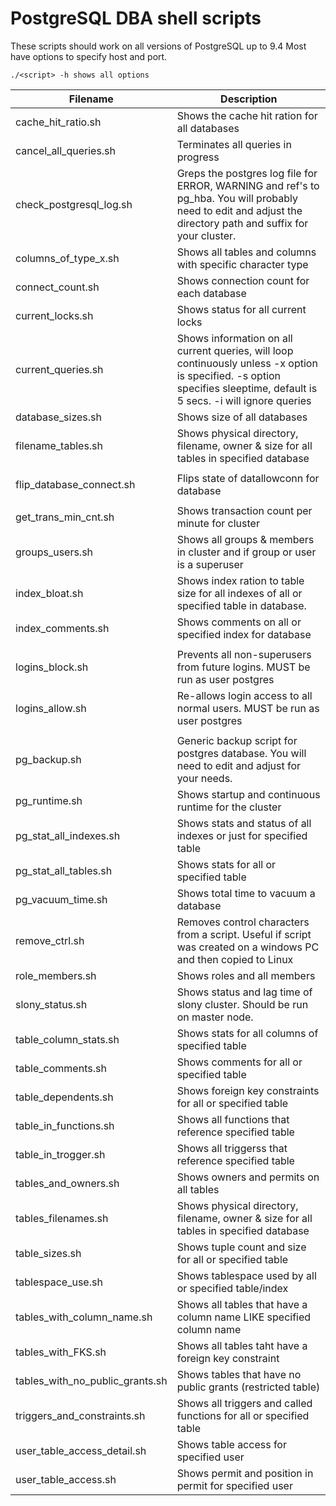 # PostgreSQL DBA shell scripts

These scripts should work on all versions of PostgreSQL up to 9.4
Most have options to specify host and port.
```
./<script> -h shows all options
```

| Filename                        | Description
| --- | --- |
| cache_hit_ratio.sh              | Shows the cache hit ration for all databases  |
| cancel_all_queries.sh           | Terminates all queries in progress |
| check_postgresql_log.sh         | Greps the postgres log file for ERROR, WARNING and ref's to pg_hba. You will probably need to edit and adjust the directory path  and suffix for your cluster. |
| columns_of_type_x.sh            | Shows all tables and columns with specific character type |
| connect_count.sh                | Shows connection count for each database |
| current_locks.sh                | Shows status for all current locks |
| current_queries.sh              | Shows information on all current queries, will loop continuously unless -x option is specified. -s option specifies sleeptime, default is 5 secs. -i will ignore <IDLE> queries |
| database_sizes.sh               | Shows size of all databases  |
| filename_tables.sh              | Shows physical directory, filename, owner & size for all tables in specified database |
| | |
| flip_database_connect.sh        | Flips state of datallowconn for database |
| | |
| get_trans_min_cnt.sh            | Shows transaction count per minute for cluster |
| groups_users.sh                 | Shows all groups & members in cluster and if group or user is a superuser |
| index_bloat.sh                  | Shows index ration to table size for all indexes of all or specified table in database. |
| index_comments.sh               | Shows comments on all or specified index for database |
| | |
| logins_block.sh                 | Prevents all non-superusers from future logins. MUST be run as user postgres |
| logins_allow.sh                 | Re-allows login access to all normal users. MUST be run as user postgres |
| | |
| pg_backup.sh                    | Generic backup script for postgres database. You will need to edit and adjust for your needs. |
| pg_runtime.sh                   | Shows startup and continuous runtime for the cluster |
| pg_stat_all_indexes.sh          | Shows stats and status of all indexes or just for specified table |
| pg_stat_all_tables.sh           | Shows stats for all or specified table |
| pg_vacuum_time.sh               | Shows total time to vacuum a database |
| remove_ctrl.sh                  | Removes control characters from a script. Useful if script was created on a windows PC and then copied to Linux |
| role_members.sh                 | Shows roles and all members |
| slony_status.sh                 | Shows status and lag time of slony cluster. Should be run on master node. |
| table_column_stats.sh           | Shows stats for all columns of specified table |
| table_comments.sh               | Shows comments for all or specified table |
| table_dependents.sh             | Shows foreign key constraints for all or specified table |
| table_in_functions.sh           | Shows all functions that reference specified table |
| table_in_trogger.sh             | Shows all triggerss that reference specified table |
| tables_and_owners.sh            | Shows owners and permits on all tables |
| tables_filenames.sh             | Shows physical directory, filename, owner & size for all tables in specified database |
| table_sizes.sh                  | Shows tuple count and size for all or specified table |
| tablespace_use.sh               | Shows tablespace used by all or specified table/index |
| tables_with_column_name.sh      | Shows all tables that have a column name LIKE specified column name |
| tables_with_FKS.sh              | Shows all tables taht have a foreign key constraint  |
| tables_with_no_public_grants.sh | Shows tables that have no public grants (restricted table) |
| triggers_and_constraints.sh     | Shows all triggers and called functions for all or specified table |
| user_table_access_detail.sh     | Shows table access for specified user |
| user_table_access.sh            | Shows permit and position in permit for specified user |
